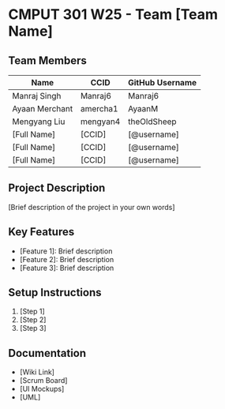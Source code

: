 # CMPUT 301 W25 - Team [Team Name]

## Team Members

| Name        | CCID   | GitHub Username |
| ----------- | ------ | --------------- |
| Manraj Singh | Manraj6 | Manraj6     |
| Ayaan Merchant | amercha1 | AyaanM    |
| Mengyang Liu | mengyan4 | theOldSheep     |
| [Full Name] | [CCID] | [@username]     |
| [Full Name] | [CCID] | [@username]     |
| [Full Name] | [CCID] | [@username]     |

## Project Description

[Brief description of the project in your own words]

## Key Features

- [Feature 1]: Brief description
- [Feature 2]: Brief description
- [Feature 3]: Brief description

## Setup Instructions

1. [Step 1]
2. [Step 2]
3. [Step 3]

## Documentation

- [Wiki Link]
- [Scrum Board]
- [UI Mockups]
- [UML]
